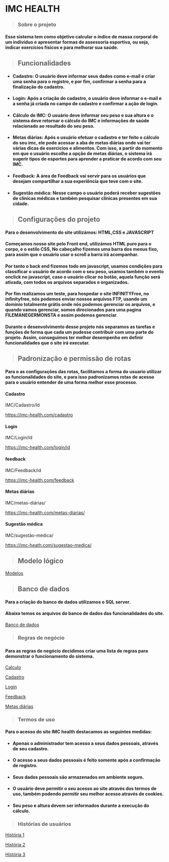 <h1>IMC HEALTH</h1>

> ### Sobre o projeto 
#### Esse sistema tem como objetivo calcular o índice de massa corporal de um indivíduo e apresentar formas de assessoria esportiva, ou seja, indicar exercícios físicos e para melhorar sua saúde. 

> <h2>Funcionalidades</h2>
+ #### Cadastro: O usuário deve informar seus dados como e-mail e criar uma senha para o registro, e por fim, confirmar a senha para a finalização do cadastro.

+ #### Login: Após a criação do cadastro, o usuário deve  informar o e-mail e a senha já criada no campo de cadastro e confirmar a ação de login.

+ #### Cálculo de IMC: O usuário deve informar seu peso e sua altura e o sistema deve retornar o cálculo do IMC e informações de saúde relacionado ao resultado do seu peso. 

+ #### Metas diárias: Após o usuário efetuar o cadastro e ter feito o cálculo do seu imc, ele pode acessar a aba de metas diárias onde vai ter várias dicas de exercícios e alimentos. Com isso, a partir do momento em que o usuário escolhe a opção de metas diárias, o sistema irá sugerir tipos de esportes para aprender a praticar de acordo com seu IMC.
+ #### Feedback: A área de Feedback vai servir para os usuários que desejam compartilhar a sua experiência que teve com o site. 
+ #### Sugestão médica: Nesse campo o usuário poderá receber sugestões de clínicas médicas e também pesquisar clínicas presentes em sua cidade.

> <h2>Configurações do projeto</h2>

#### Para o desenvolvimento do site utilizámos: HTML,CSS e JAVASCRIPT

#### Começamos nosso site pelo Front end, utilizámos HTML puro para o corpo, e o estilo CSS, No cabeçalho fizemos uma barra dos menus fixo, para assim que o usuário usar o scroll a barra irá acompanhar.
#### Por tanto o back end fizemos todo em javascript, usamos condições para classificar o usuário de acordo com o seu peso, usamos também o evento onclick no javascript, caso o usuário clicar no botão, aquela função será ativada, com todos os arquivos separados e organizados.
#### Por fim realizamos um teste, para hospedar o site INFINITYFree, no infinityfree, nós podemos enviar nossos arquivos FTP, usando um domínio totalmente grátis onde nós podemos gerenciar os arquivos, e quando vamos gerenciar, somos direcionados para uma pagina FILEMANEGERMONSTA e assim podemos gerenciar.

#### Durante o desenvolvimento desse projeto nós separamos as tarefas e funções de forma que cada um pudesse contribuir com uma parte do projeto. Assim, conseguimos ter melhor desempenho em definir funcionalidades que o site irá executar. 



 >  <h2>Padronização e permissão de rotas</h2> 
  
#### Para o as configurações das rotas, facilitamos a forma do usuario utilizar as funcionalidades  do site, e para isso padronizamos rotas de acesso para o usuário entender de uma forma melhor esse processo.

#### Cadastro 
IMC/Cadastro/Id
 
https://imc-health.com/cadastro

#### Login
IMC/Login/Id
 
https://imc-health.com/login/id


#### feedback
IMC/Feedback/id 
 
https://imc-health.com/feedback

#### Metas diárias 
IMC/metas-diárias/
 
https://imc-health.com/metas-diarias/
        
#### Sugestão médica 
IMC/sugestão-médica/
 
https://imc-heath.com/sugestao-medica/

 

> <h2>Modelo lógico</h2>

[Modelos](https://github.com/tici10/Projeto_IMC/blob/main/Modelo%20l%C3%B3gico.drawio.png)

> <h2>Banco de dados</h2> 

#### Para a criação do banco de dados utilizamos o SQL server.
#### Abaixo temos os arquivos do banco de dados das funcionalidades do site.

[Banco de dados](https://github.com/tici10/Projeto_IMC/tree/main/Banco_de_dados)



> <h3>Regras de negócio<h3> 

#### Para as regras de negócio decidimos criar uma lista de regras para demonstrar o funcionamento do sistema.

[Calculo](https://github.com/tici10/Projeto_IMC/blob/f213e238bc2d10ef49d778f196ad00cd6fdfc8ab/Regras%20de%20neg%C3%B3cio/Calculo_de_IMC)

[Cadastro](https://github.com/tici10/Projeto_IMC/blob/b52aa005f146bf1f70616a7120909459fc0933a2/Regras%20de%20neg%C3%B3cio/Cadastro)

[Login](https://github.com/tici10/Projeto_IMC/blob/c525e2c4f4f3c55c09c7428e954ab67acffa0518/Regras%20de%20neg%C3%B3cio/Login)

[Feedback](https://github.com/tici10/Projeto_IMC/blob/22f1035fdfd90b6795da8600733a71ad181e0eca/Regras%20de%20neg%C3%B3cio/Feedback)

[Metas diárias](https://github.com/tici10/Projeto_IMC/blob/17c360afa8fa300be7b742779de892e506dfd93b/Regras%20de%20neg%C3%B3cio/Metas%20di%C3%A1rias)

 
 
 > <h3>Termos de uso</h3>

 #### Para o acesso do site IMC health destacamos as seguintes medidas:
 
+ #### Apenas o administrador tem acesso a seus dados pessoais, através de seu cadastro.
+ #### O acesso a seus dados pessoais é feito somente após a confirmação de registro.
+ #### Seus dados pessoais são armazenados em ambiente seguro.
+ #### O usuário deve permitir o seu acesso ao site  através dos termos de uso, também podendo permitir seu melhor acesso através de cookies.
+ #### Seu peso e altura devem ser informados durante a execução do cálculo.


> <h3>Histórias de usuários</h3>

[História 1](https://github.com/tici10/Projeto_IMC/blob/770b902e415394c4b2322eeae130c5603e8aff27/Hist%C3%B3rias%20de%20usu%C3%A1rio/Hist%C3%B3ria%201)

[História 2](https://github.com/tici10/Projeto_IMC/blob/2d57f3fb6391ab617bcf3d9ead6ede57f0b1d3e0/Hist%C3%B3rias%20de%20usu%C3%A1rio/Hist%C3%B3ria%202)

[História 3](https://github.com/tici10/Projeto_IMC/blob/05671af64336088b97519c83bca91b5ef78845ad/Hist%C3%B3rias%20de%20usu%C3%A1rio/Hist%C3%B3ria%203)









 

